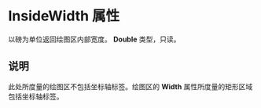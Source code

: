 
# InsideWidth 属性

以磅为单位返回绘图区内部宽度。 **Double** 类型，只读。


## 说明

此处所度量的绘图区不包括坐标轴标签。绘图区的  **Width** 属性所度量的矩形区域包括坐标轴标签。

